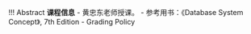 !!! Abstract
    **课程信息**
    - 黄忠东老师授课。
    - 参考用书：《Database System Concept》, 7th Edition
    - Grading Policy
      